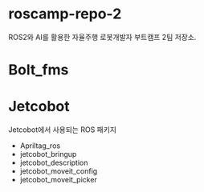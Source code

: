 # roscamp-repo-2
ROS2와 AI를 활용한 자율주행 로봇개발자 부트캠프 2팀 저장소.

# Bolt_fms



# Jetcobot

Jetcobot에서 사용되는 ROS 패키지

- Apriltag_ros
- jetcobot_bringup
- jetcobot_description
- jetcobot_moveit_config
- jetcobot_moveit_picker
